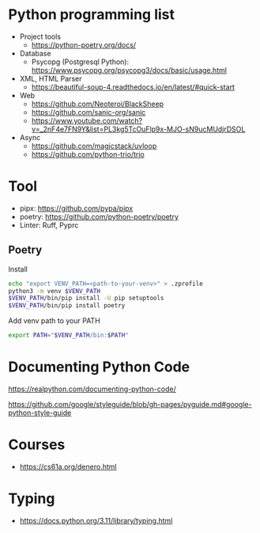 # Python programming list

- Project tools
  - https://python-poetry.org/docs/
- Database
  - Psycopg (Postgresql Python): https://www.psycopg.org/psycopg3/docs/basic/usage.html
- XML, HTML Parser
  - https://beautiful-soup-4.readthedocs.io/en/latest/#quick-start
- Web
  - https://github.com/Neoteroi/BlackSheep
  - https://github.com/sanic-org/sanic
  - https://www.youtube.com/watch?v=_2nF4e7FN9Y&list=PL3kg5TcOuFlp9x-MJO-sN9ucMUdjrDSOL
- Async
  - https://github.com/magicstack/uvloop
  - https://github.com/python-trio/trio

# Tool

- pipx: https://github.com/pypa/pipx
- poetry: https://github.com/python-poetry/poetry
- Linter: Ruff, Pyprc

## Poetry

Install

```sh
echo "export VENV_PATH=<path-to-your-venv>" > .zprofile
python3 -m venv $VENV_PATH
$VENV_PATH/bin/pip install -U pip setuptools
$VENV_PATH/bin/pip install poetry
```

Add venv path to your PATH

```sh
export PATH="$VENV_PATH/bin:$PATH"
```

# Documenting Python Code

https://realpython.com/documenting-python-code/

https://github.com/google/styleguide/blob/gh-pages/pyguide.md#google-python-style-guide

# Courses

- https://cs61a.org/denero.html

# Typing

- https://docs.python.org/3.11/library/typing.html